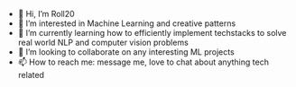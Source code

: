 - 👋 Hi, I’m Roll20
- 👀 I’m interested in Machine Learning and creative patterns
- 🌱 I’m currently learning how to efficiently implement techstacks to solve real world NLP and computer vision problems
- 💞️ I’m looking to collaborate on any interesting ML projects
- 📫 How to reach me: message me, love to chat about anything tech related

<!---
PatternFinder/PatternFinder is a ✨ special ✨ repository because its `README.md` (this file) appears on your GitHub profile.
You can click the Preview link to take a look at your changes.
--->
